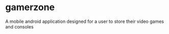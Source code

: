 # gamerzone
A mobile android application designed for a user to store their video games and consoles

